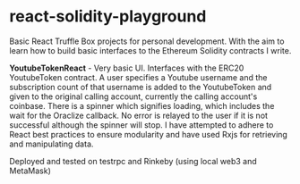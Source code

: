 # react-solidity-playground

Basic React Truffle Box projects for personal development. With the aim to learn how to build basic interfaces to the Ethereum Solidity contracts I write.

<b>YoutubeTokenReact</b> - Very basic UI. Interfaces with the ERC20 YoutubeToken contract. A user specifies a Youtube username and the subscription count of that username is added to the YoutubeToken and given to the original calling account, currently the calling account's coinbase. There is a spinner which signifies loading, which includes the wait for the Oraclize callback. No error is relayed to the user if it is not successful although the spinner will stop. I have attempted to adhere to React best practices to ensure modularity and have used Rxjs for retrieving and manipulating data.

Deployed and tested on testrpc and Rinkeby (using local web3 and MetaMask)
